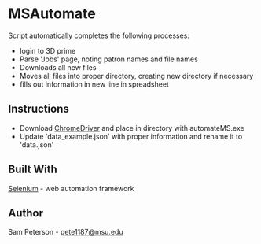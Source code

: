 ﻿# MSAutomate

Script automatically completes the following processes:
* login to 3D prime
* Parse 'Jobs' page, noting patron names and file names
* Downloads all new files
* Moves all files into proper directory, creating new directory if necessary
* fills out information in new line in spreadsheet

## Instructions

* Download [ChromeDriver](https://www.seleniumhq.org/projects/webdriver/) and place in directory with automateMS.exe
* Update 'data_example.json' with proper information and rename it to 'data.json'

## Built With

[Selenium](https://www.seleniumhq.org/projects/webdriver/) - web automation framework

## Author 

Sam Peterson - pete1187@msu.edu
